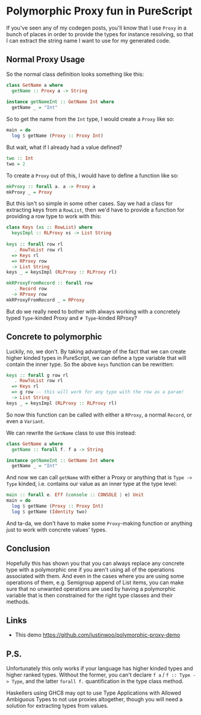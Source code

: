 # Polymorphic Proxy fun in PureScript

If you've seen any of my codegen posts, you'll know that I use `Proxy` in a bunch of places in order to provide the types for instance resolving, so that I can extract the string name I want to use for my generated code.

## Normal Proxy Usage

So the normal class definition looks something like this:

```hs
class GetName a where
  getName :: Proxy a -> String
  
instance getNameInt :: GetName Int where
  getName _ = "Int"
```

So to get the name from the `Int` type, I would create a `Proxy` like so:

```hs
main = do
  log $ getName (Proxy :: Proxy Int)
```

But wait, what if I already had a value defined?

```hs
two :: Int
two = 2
```

To create a `Proxy` out of this, I would have to define a function like so:

```hs
mkProxy :: forall a. a -> Proxy a
mkProxy _ = Proxy
```

But this isn't so simple in some other cases. Say we had a class for extracting keys from a `RowList`, then we'd have to provide a function for providing a row type to work with this:

```hs
class Keys (xs :: RowList) where
  keysImpl :: RLProxy xs -> List String
  
keys :: forall row rl
   . RowToList row rl
  => Keys rl
  => RProxy row
  -> List String
keys _ = keysImpl (RLProxy :: RLProxy rl)

mkRProxyFromRecord :: forall row
   . Record row
  -> RProxy row
mkRProxyFromRecord _ = RProxy
```

But do we really need to bother with always working with a concretely typed `Type`-kinded Proxy and `# Type`-kinded RProxy?

## Concrete to polymorphic

Luckily, no, we don't. By taking advantage of the fact that we can create higher kinded types in PureScript, we can define a type variable that will contain the inner type. So the above `keys` function can be rewritten:

```hs
keys :: forall g row rl
   . RowToList row rl
  => Keys rl
  => g row -- this will work for any type with the row as a param!
  -> List String
keys _ = keysImpl (RLProxy :: RLProxy rl)
```

So now this function can be called with either a `RProxy`, a normal `Record`, or even a `Variant`.

We can rewrite the `GetName` class to use this instead:

```hs
class GetName a where
  getName :: forall f. f a -> String

instance getNameInt :: GetName Int where
  getName _ = "Int"
```

And now we can call `getName` with either a Proxy or anything that is `Type -> Type` kinded, i.e. contains our value as an inner type at the type level:

```hs
main :: forall e. Eff (console :: CONSOLE | e) Unit
main = do
  log $ getName (Proxy :: Proxy Int)
  log $ getName (Identity two)
```

And ta-da, we don't have to make some `Proxy`-making function or anything just to work with concrete values' types.

## Conclusion

Hopefully this has shown you that you can always replace any concrete type with a polymorphic one if you aren't using all of the operations associated with them. And even in the cases where you are using some operations of them, e.g. Semigroup append of List items, you can make sure that no unwanted operations are used by having a polymorphic variable that is then constrained for the right type classes and their methods.

## Links

* This demo https://github.com/justinwoo/polymorphic-proxy-demo

## P.S.

Unfortunately this only works if your language has higher kinded types and higher ranked types. Without the former, you can't declare `f a` / `f :: Type -> Type`, and the latter `forall f.` quantification in the type class method.

Haskellers using GHC8 may opt to use Type Applications with Allowed Ambiguous Types to not use proxies altogether, though you will need a solution for extracting types from values.


